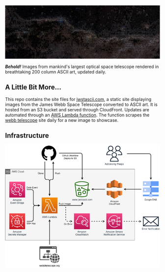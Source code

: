 ![cosmic_cliffs](/.doc_resources/cosmic_cliffs.png)

__*Behold!*__ Images from mankind's largest optical space telescope rendered in breathtaking 200 column ASCII art, updated daily.

## A Little Bit More...
This repo contains the site files for [jwstascii.com](jwstascii.com), a static site displaying images from the James Webb Space Telescope converted to ASCII art. It is hosted from an S3 bucket and served through CloudFront. Updates are automated through an [AWS Lambda function](https://github.com/bweissinger/jwstascii-lambda-updater). The function scrapes the [webb telescope](https://webbtelescope.org) site daily for a new image to showcase.

## Infrastructure
![architecture_diagram](/.doc_resources/architecture.png)

